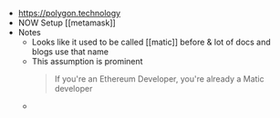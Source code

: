 - https://polygon.technology
- NOW Setup [[metamask]]
- Notes
	- Looks like it used to be called [[matic]] before & lot of docs and blogs use that name
	- This assumption is prominent
	  > If you're an Ethereum Developer, you're already a Matic developer
	-